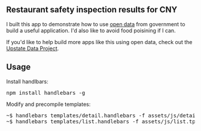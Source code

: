 ## Restaurant safety inspection results for CNY

I built this app to demonstrate how to use [open data](http://opendata.guide/) from government to build a useful application. I'd also like to avoid food poisining if I can.

If you'd like to help build more apps like this using open data, check out the [Upstate Data Project](http://dataupstate.org/).

## Usage

Install handlbars: 

<pre>
npm install handlebars -g
</pre>

Modify and precompile templates:

<pre>
~$ handlebars templates/detail.handlebars -f assets/js/detail.tpl.js
~$ handlebars templates/list.handlebars -f assets/js/list.tpl.js
</pre>